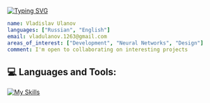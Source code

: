 [![Typing SVG](https://readme-typing-svg.demolab.com?font=Fira+Code&duration=3500&pause=50&color=00FFFC&multiline=true&repeat=false&random=false&width=435&height=55&lines=%2F*+Front-end+Developer;Or+something+like+that+%E1%93%9A%E1%98%8F%E1%97%A2+*%2F)](https://git.io/typing-svg)

```yaml
name: Vladislav Ulanov
languages: ["Russian", "English"]
email: vladulanov.1263@gmail.com
areas_of_interest: ["Development", "Neural Networks", "Design"]
comment: I'm open to collaborating on interesting projects
```

## 💻 Languages and Tools:

[![My Skills](https://skillicons.dev/icons?i=html,css,js,ts,react,redux,electron,svg,sass,tailwind,bootstrap,materialui,figma,webpack,vite,docker,jest,git,nginx,babel,nextjs,nodejs,php,laravel,postgres,mysql,mongodb,redis,cs,unity,postman,grafana)](https://skillicons.dev)


<!--
**Laitenela/Laitenela** is a ✨ _special_ ✨ repository because its `README.md` (this file) appears on your GitHub profile.

Here are some ideas to get you started:

- 🔭 I’m currently working on ...
- 🌱 I’m currently learning ...
- 👯 I’m looking to collaborate on ...
- 🤔 I’m looking for help with ...
- 💬 Ask me about ...
- 📫 How to reach me: ...
- 😄 Pronouns: ...
- ⚡ Fun fact: ...
-->
